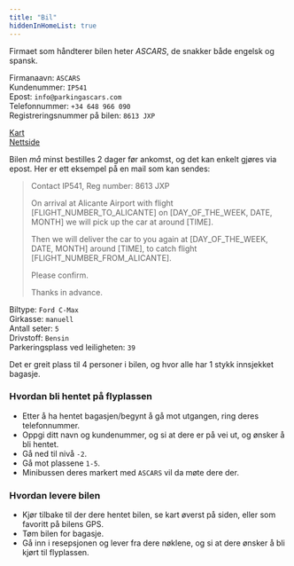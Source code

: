 ```yaml
---
title: "Bil"
hiddenInHomeList: true
---
```


Firmaet som håndterer bilen heter *ASCARS*, de snakker både engelsk og spansk.

Firmanaavn: `ASCARS`\
Kundenummer: `IP541`\
Epost: `info@parkingascars.com`\
Telefonnummer: `+34 648 966 090`\
Registreringsnummer på bilen: `8613 JXP`


[Kart](https://goo.gl/maps/cV7Sh8qjYRpZ2NtMA)\
[Nettside](https://parkingascars.com/)

Bilen *må* minst bestilles 2 dager før ankomst, og det kan enkelt gjøres via epost. Her er ett eksempel på en mail som kan sendes:
> Contact IP541, Reg number: 8613 JXP
>
> On arrival at Alicante Airport with flight [FLIGHT_NUMBER_TO_ALICANTE] on [DAY_OF_THE_WEEK, DATE, MONTH] we will pick up the car at around [TIME].
>
> Then we will deliver the car to you again at [DAY_OF_THE_WEEK, DATE, MONTH] around [TIME], to catch flight [FLIGHT_NUMBER_FROM_ALICANTE].
>
> Please confirm.
>
> Thanks in advance.


Biltype: `Ford C-Max`\
Girkasse: `manuell`\
Antall seter: `5`\
Drivstoff: `Bensin`\
Parkeringsplass ved leiligheten: `39`

Det er greit plass til 4 personer i bilen, og hvor alle har 1 stykk innsjekket bagasje.

### Hvordan bli hentet på flyplassen

- Etter å ha hentet bagasjen/begynt å gå mot utgangen, ring deres telefonnummer.
- Oppgi ditt navn og kundenummer, og si at dere er på vei ut, og ønsker å bli hentet.
- Gå ned til nivå `-2`.
- Gå mot plassene `1-5`.
- Minibussen deres markert med `ASCARS` vil da møte dere der.

### Hvordan levere bilen

- Kjør tilbake til der dere hentet bilen, se kart øverst på siden, eller som favoritt på bilens GPS.
- Tøm bilen for bagasje.
- Gå inn i resepsjonen og lever fra dere nøklene, og si at dere ønsker å bli kjørt til flyplassen.
